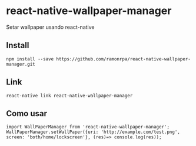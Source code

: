 # react-native-wallpaper-manager

Setar wallpaper usando react-native

## Install

    npm install --save https://github.com/ramonrpa/react-native-wallpaper-manager.git
  
## Link

    react-native link react-native-wallpaper-manager
  
## Como usar
    
    import WallPaperManager from 'react-native-wallpaper-manager';
    WallPaperManager.setWallPaper({uri: 'http://example.com/test.png', screen: 'both/home/lockscreen'}, (res)=> console.log(res));
  
  
